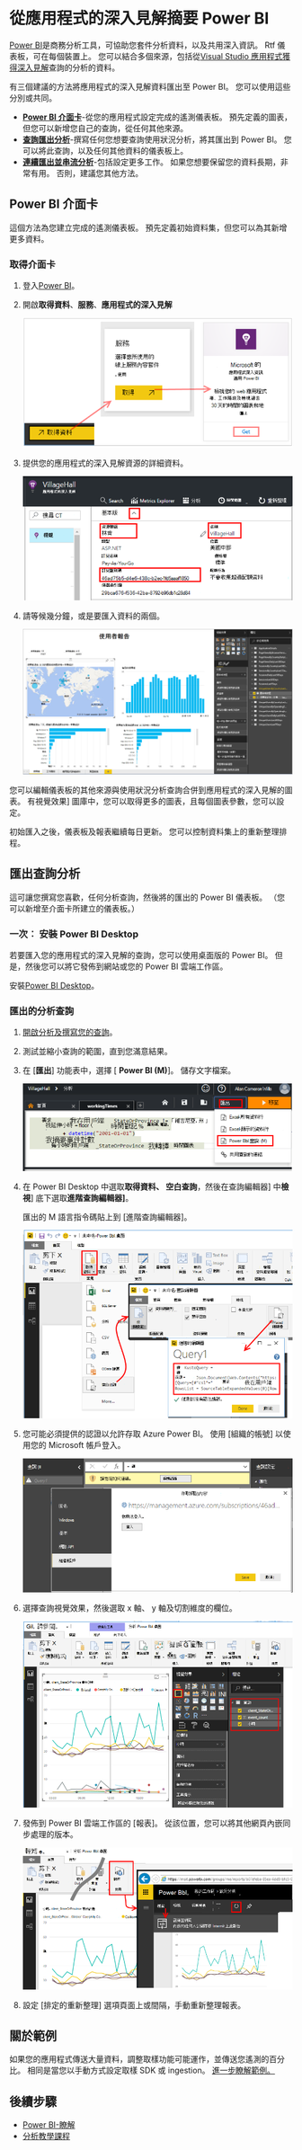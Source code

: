 <properties 
    pageTitle="匯出至 Power BI 應用程式的深入見解 |Microsoft Azure" 
    description="Power BI 中可顯示查詢分析。" 
    services="application-insights" 
    documentationCenter=""
    authors="noamben" 
    manager="douge"/>

<tags 
    ms.service="application-insights" 
    ms.workload="tbd" 
    ms.tgt_pltfrm="ibiza" 
    ms.devlang="na" 
    ms.topic="article" 
    ms.date="10/18/2016" 
    ms.author="awills"/>

# <a name="feed-power-bi-from-application-insights"></a>從應用程式的深入見解摘要 Power BI

[Power BI](http://www.powerbi.com/)是商務分析工具，可協助您套件分析資料，以及共用深入資訊。 Rtf 儀表板，可在每個裝置上。 您可以結合多個來源，包括從[Visual Studio 應用程式獲得深入見解](app-insights-overview.md)查詢的分析的資料。

有三個建議的方法將應用程式的深入見解資料匯出至 Power BI。 您可以使用這些分別或共同。

* [**Power BI 介面卡**](#power-pi-adapter)-從您的應用程式設定完成的遙測儀表板。 預先定義的圖表，但您可以新增您自己的查詢，從任何其他來源。
* [**查詢匯出分析**](#export-analytics-queries)-撰寫任何您想要查詢使用狀況分析，將其匯出到 Power BI。 您可以將此查詢，以及任何其他資料的儀表板上。
* [**連續匯出並串流分析**](app-insights-export-stream-analytics.md)-包括設定更多工作。 如果您想要保留您的資料長期，非常有用。 否則，建議您其他方法。

## <a name="power-bi-adapter"></a>Power BI 介面卡

這個方法為您建立完成的遙測儀表板。 預先定義初始資料集，但您可以為其新增更多資料。

### <a name="get-the-adapter"></a>取得介面卡

1. 登入[Power BI](https://app.powerbi.com/)。
2. 開啟**取得資料**、**服務**、**應用程式的深入見解**

    ![取得應用程式的深入見解資料來源](./media/app-insights-export-power-bi/power-bi-adapter.png)

3. 提供您的應用程式的深入見解資源的詳細資料。

    ![取得應用程式的深入見解資料來源](./media/app-insights-export-power-bi/azure-subscription-resource-group-name.png)

4. 請等候幾分鐘，或是要匯入資料的兩個。

    ![Power BI 介面卡](./media/app-insights-export-power-bi/010.png)


您可以編輯儀表板的其他來源與使用狀況分析查詢合併到應用程式的深入見解的圖表。 有視覺效果] 圖庫中，您可以取得更多的圖表，且每個圖表參數，您可以設定。

初始匯入之後，儀表板及報表繼續每日更新。 您可以控制資料集上的重新整理排程。


## <a name="export-analytics-queries"></a>匯出查詢分析

這可讓您撰寫您喜歡，任何分析查詢，然後將的匯出的 Power BI 儀表板。 （您可以新增至介面卡所建立的儀表板。）

### <a name="one-time-install-power-bi-desktop"></a>一次︰ 安裝 Power BI Desktop

若要匯入您的應用程式的深入見解的查詢，您可以使用桌面版的 Power BI。 但是，然後您可以將它發佈到網站或您的 Power BI 雲端工作區。 

安裝[Power BI Desktop](https://powerbi.microsoft.com/en-us/desktop/)。

### <a name="export-an-analytics-query"></a>匯出的分析查詢

1. [開啟分析及撰寫您的查詢](app-insights-analytics-tour.md)。
2. 測試並縮小查詢的範圍，直到您滿意結果。
3. 在 [**匯出**] 功能表中，選擇 [ **Power BI (M)**]。 儲存文字檔案。

    ![匯出 Power BI 查詢](./media/app-insights-export-power-bi/analytics-export-power-bi.png)
4. 在 Power BI Desktop 中選取**取得資料、 空白查詢**，然後在查詢編輯器] 中**檢視**] 底下選取**進階查詢編輯器]**。


    匯出的 M 語言指令碼貼上到 [進階查詢編輯器]。

    ![進階的查詢編輯器](./media/app-insights-export-power-bi/power-bi-import-analytics-query.png)

5. 您可能必須提供的認證以允許存取 Azure Power BI。 使用 [組織的帳號] 以使用您的 Microsoft 帳戶登入。

    ![提供 Azure 認證，即可啟用 Power BI 執行您的應用程式的深入見解查詢](./media/app-insights-export-power-bi/power-bi-import-sign-in.png)

6. 選擇查詢視覺效果，然後選取 x 軸、 y 軸及切割維度的欄位。

    ![選取視覺效果](./media/app-insights-export-power-bi/power-bi-analytics-visualize.png)

7. 發佈到 Power BI 雲端工作區的 [報表]。 從該位置，您可以將其他網頁內嵌同步處理的版本。

    ![選取視覺效果](./media/app-insights-export-power-bi/publish-power-bi.png)
 
8. 設定 [排定的重新整理] 選項頁面上或間隔，手動重新整理報表。


## <a name="about-sampling"></a>關於範例

如果您的應用程式傳送大量資料，調整取樣功能可能運作，並傳送您遙測的百分比。 相同是當您以手動方式設定取樣 SDK 或 ingestion。 [進一步瞭解範例。](app-insights-sampling.md)
 

## <a name="next-steps"></a>後續步驟

* [Power BI-瞭解](http://www.powerbi.com/learning/)
* [分析教學課程](app-insights-analytics-tour.md)

